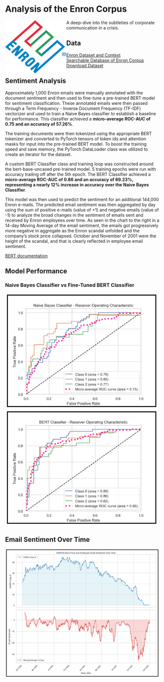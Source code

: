 # Analysis of the Enron Corpus
<img align="left" width="200" height="175" src="https://github.com/awright813/enron/blob/master/misc/logo.png">
A deep-dive into the subtleties of corporate communication in a crisis.

## Data
[Enron Dataset and Context](https://www.cs.cmu.edu/~enron/)  
[Searchable Database of Enron Corpus](http://www.enron-mail.com)  
[Download Dataset](https://academictorrents.com/details/4697a6e1e7841602651b087d84f904d43590d4ff)  


## Sentiment Analysis
Approximately 1,000 Enron emails were manually annotated with the document sentiment and then used to fine-tune a pre-trained BERT model for sentiment classification. These annotated emails were then passed through a Term Frequency - Inverse Document Frequency (TF-IDF) vectorizer and used to train a Naive Bayes classifier to establish a baseline for performance. This classifier achieved a **micro-average ROC-AUC of 0.75 and an accuracy of 57.26%**.

The training documents were then tokenized using the appropriate BERT tokenizer and converted to PyTorch tensors of token ids and attention masks for input into the pre-trained BERT model. To boost the training speed and save memory, the PyTorch DataLoader class was utilized to create an iterator for the dataset. 

A custom BERT Classifier class and training loop was constructed around the bert-base-uncased pre-trained model. 5 training epochs were run with accuracy trailing off after the 5th epoch. The BERT Classifier achieved a **micro-average ROC-AUC of 0.86 and an accuracy of 69.23%, representing a nearly 12% increase in accuracy over the Naive Bayes Classifier**.

This model was then used to predict the sentiment for an additional 144,000 Enron e-mails. The predicted email sentiment was then aggregated by day using the sum of positive e-mails (value of +1) and negative emails (value of -1) to analyze the broad changes in the sentiment of emails sent and received by Enron employees over time. As seen in the chart to the right in a 14-day Moving Average of the email sentiment, the emails got progressively more negative in aggregate as the Enron scandal unfolded and the company’s stock price collapsed. October and November of 2001 were the height of the scandal, and that is clearly reflected in employee email sentiment.

[BERT documentation](https://huggingface.co/bert-base-uncased)

## Model Performance
### Naive Bayes Classifier vs Fine-Tuned BERT Classifier
<p float="left">
  <img src="https://github.com/awright813/enron/blob/master/misc/naive_bayes_ROC.png" width="500" />
  <img src="https://github.com/awright813/enron/blob/master/misc/BERT_ROC.png" width="500" /> 
</p>

## Email Sentiment Over Time
<img src="https://github.com/awright813/enron/blob/master/misc/stock_sentiment.png" width="1000" />

